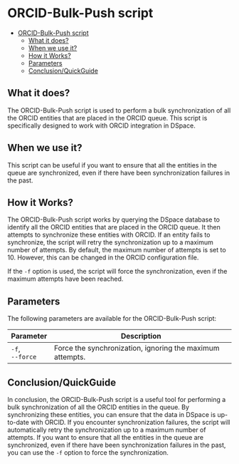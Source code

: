 # ORCID-Bulk-Push script
<!-- TOC -->
* [ORCID-Bulk-Push script](#orcid-bulk-push-script)
  * [What it does?](#what-it-does)
  * [When we use it?](#when-we-use-it)
  * [How it Works?](#how-it-works)
  * [Parameters](#parameters)
  * [Conclusion/QuickGuide](#conclusionquickguide)
<!-- TOC -->
## What it does?

The ORCID-Bulk-Push script is used to perform a bulk synchronization of all the ORCID entities that are placed in the
ORCID queue. This script is specifically designed to work with ORCID integration in DSpace.

## When we use it?

This script can be useful if you want to ensure that all the entities in the queue are synchronized, even if there have
been synchronization failures in the past.

## How it Works?

The ORCID-Bulk-Push script works by querying the DSpace database to identify all the ORCID entities that are placed in
the ORCID queue. It then attempts to synchronize these entities with ORCID. If an entity fails to synchronize, the
script will retry the synchronization up to a maximum number of attempts. By default, the maximum number of attempts is
set to 10. However, this can be changed in the ORCID configuration file.

If the `-f` option is used, the script will force the synchronization, even if the maximum attempts have been reached.

## Parameters

The following parameters are available for the ORCID-Bulk-Push script:

| Parameter            | Description                                               |
|----------------------|-----------------------------------------------------------|
| `-f`, <br/>`--force` | Force the synchronization, ignoring the maximum attempts. |

## Conclusion/QuickGuide

In conclusion, the ORCID-Bulk-Push script is a useful tool for performing a bulk synchronization of all the ORCID
entities in the queue. By synchronizing these entities, you can ensure that the data in DSpace is up-to-date with ORCID.
If you encounter synchronization failures, the script will automatically retry the synchronization up to a maximum
number of attempts. If you want to ensure that all the entities in the queue are synchronized, even if there have been
synchronization failures in the past, you can use the `-f` option to force the synchronization.
